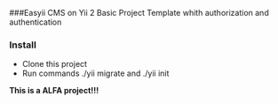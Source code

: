 ###Easyii CMS on Yii 2 Basic Project Template whith authorization and authentication



### Install

- Clone this project
- Run commands ./yii migrate and ./yii init

**This is a ALFA project!!!**


